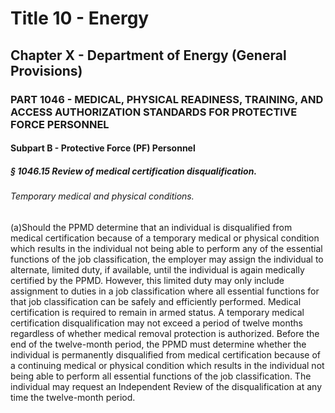 
# Title 10 - Energy
## Chapter X - Department of Energy (General Provisions)
### PART 1046 - MEDICAL, PHYSICAL READINESS, TRAINING, AND ACCESS AUTHORIZATION STANDARDS FOR PROTECTIVE FORCE PERSONNEL
#### Subpart B - Protective Force (PF) Personnel
##### § 1046.15 Review of medical certification disqualification.
###### Temporary medical and physical conditions.

(a)Should the PPMD determine that an individual is disqualified from medical certification because of a temporary medical or physical condition which results in the individual not being able to perform any of the essential functions of the job classification, the employer may assign the individual to alternate, limited duty, if available, until the individual is again medically certified by the PPMD. However, this limited duty may only include assignment to duties in a job classification where all essential functions for that job classification can be safely and efficiently performed. Medical certification is required to remain in armed status. A temporary medical certification disqualification may not exceed a period of twelve months regardless of whether medical removal protection is authorized. Before the end of the twelve-month period, the PPMD must determine whether the individual is permanently disqualified from medical certification because of a continuing medical or physical condition which results in the individual not being able to perform all essential functions of the job classification. The individual may request an Independent Review of the disqualification at any time the twelve-month period.
